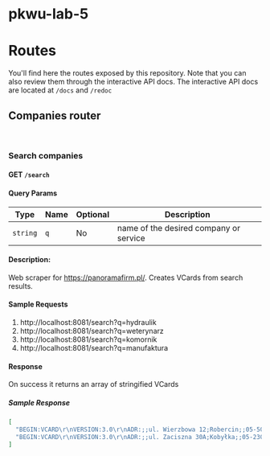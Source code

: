 # pkwu-lab-5

# Routes

You'll find here the routes exposed by this repository. Note that you can also review them through the interactive API docs. The interactive API docs are located at `/docs` and `/redoc`

## Companies router

<br>

### **Search companies**

#### GET `/search`

#### **Query Params**

| Type     | Name | Optional | Description                            |
| -------- | ---- | -------- | -------------------------------------- |
| `string` | `q`  | No       | name of the desired company or service |

#### **Description**:

Web scraper for https://panoramafirm.pl/. Creates VCards from search results.

#### **Sample Requests**

1. http://localhost:8081/search?q=hydraulik
2. http://localhost:8081/search?q=weterynarz
3. http://localhost:8081/search?q=komornik
4. http://localhost:8081/search?q=manufaktura

#### **Response**

On success it returns an array of stringified VCards

##### Sample Response

```json
[
  "BEGIN:VCARD\r\nVERSION:3.0\r\nADR:;;ul. Wierzbowa 12;Robercin;;05-503;PL\r\nEMAIL:rrrobert@vp.pl\r\nFN:Hydraulika Montaż Instalacji Sanitarnych i Grzewczych Robert Rosłoniec\r\nTELEPHONE:501083795\r\nEND:VCARD\r\n",
  "BEGIN:VCARD\r\nVERSION:3.0\r\nADR:;;ul. Zaciszna 30A;Kobyłka;;05-230;PL\r\nEMAIL:joanna-kolota@wp.pl\r\nFN:Adam Kołota Udrażnianie rur\r\nTELEPHONE:781266854\r\nEND:VCARD\r\n"
]
```
